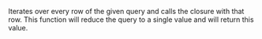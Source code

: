 Iterates over every row of the given query and calls the closure with that row. 
		This function will reduce the query to a single value and will return this value.